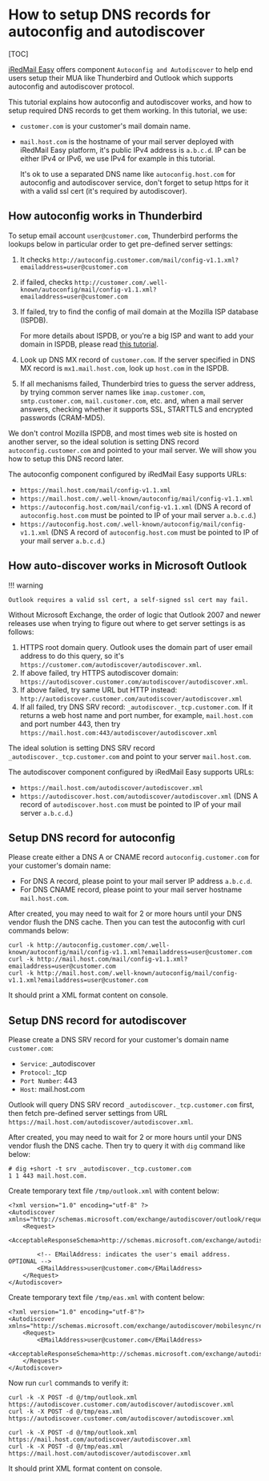 # How to setup DNS records for autoconfig and autodiscover

[TOC]

[iRedMail Easy](https://www.iredmail.org/easy.html) offers component
`Autoconfig and Autodiscover` to help end users
setup their MUA like Thunderbird and Outlook which supports autoconfig and
autodiscover protocol.

This tutorial explains how autoconfig and autodiscover works, and how to
setup required DNS records to get them working. In this tutorial, we use:

* `customer.com` is your customer's mail domain name.
* `mail.host.com` is the hostname of your mail server deployed with iRedMail
  Easy platform, it's public IPv4 address is `a.b.c.d`. IP can be either IPv4
  or IPv6, we use IPv4 for example in this tutorial.

    It's ok to use a separated DNS name like `autoconfig.host.com` for
    autoconfig and autodiscover service, don't forget to setup https for it
    with a valid ssl cert (it's required by autodiscover).

## How autoconfig works in Thunderbird

To setup email account `user@customer.com`, Thunderbird performs the
lookups below in particular order to get pre-defined server settings:

1. It checks `http://autoconfig.customer.com/mail/config-v1.1.xml?emailaddress=user@customer.com`
1. if failed, checks `http://customer.com/.well-known/autoconfig/mail/config-v1.1.xml?emailaddress=user@customer.com`
1. If failed, try to find the config of mail domain at the Mozilla ISP database (ISPDB).

    For more details about ISPDB, or you're a big ISP and want to add your
    domain in ISPDB, please read [this tutorial](https://developer.mozilla.org/en-US/docs/Mozilla/Thunderbird/Autoconfiguration#ISPDB).

1. Look up DNS MX record of `customer.com`. If the server specified in
  DNS MX record is `mx1.mail.host.com`, look up `host.com` in the ISPDB.
1. If all mechanisms failed, Thunderbird tries to guess the server
  address, by trying common server names like `imap.customer.com`,
  `smtp.customer.com`, `mail.customer.com`, etc. and, when a mail server
  answers, checking whether it supports SSL, STARTTLS and encrypted passwords
  (CRAM-MD5).

We don't control Mozilla ISPDB, and most times web site is hosted on another
server, so the ideal solution is setting DNS record `autoconfig.customer.com`
and pointed to your mail server. We will show you how to setup this DNS record
later.

The autoconfig component configured by iRedMail Easy supports URLs:

- `https://mail.host.com/mail/config-v1.1.xml`
- `https://mail.host.com/.well-known/autoconfig/mail/config-v1.1.xml`
- `https://autoconfig.host.com/mail/config-v1.1.xml` (DNS A record of `autoconfig.host.com` must be pointed to IP of your mail server `a.b.c.d`.)
- `https://autoconfig.host.com/.well-known/autoconfig/mail/config-v1.1.xml` (DNS A record of `autoconfig.host.com` must be pointed to IP of your mail server `a.b.c.d`.)

## How auto-discover works in Microsoft Outlook

!!! warning

    Outlook requires a valid ssl cert, a self-signed ssl cert may fail.

Without Microsoft Exchange, the order of logic that Outlook 2007 and newer
releases use when trying to figure out where to get server settings is as
follows:

1. HTTPS root domain query. Outlook uses the domain part of user email address
   to do this query, so it's `https://customer.com/autodiscover/autodiscover.xml`.
1. If above failed, try HTTPS autodiscover domain: 
   `https://autodiscover.customer.com/autodiscover/autodiscover.xml`.
1. If above failed, try same URL but HTTP instead:
   `http://autodiscover.customer.com/autodiscover/autodiscover.xml`
1. If all failed, try DNS SRV record: `_autodiscover._tcp.customer.com`. If it
   returns a web host name and port number, for example, `mail.host.com` and 
   port number 443, then try
   `https://mail.host.com:443/autodiscover/autodiscover.xml`

The ideal solution is setting DNS SRV record `_autodiscover._tcp.customer.com`
and point to your server `mail.host.com`.

The autodiscover component configured by iRedMail Easy supports URLs:

- `https://mail.host.com/autodiscover/autodiscover.xml`
- `https://autodiscover.host.com/autodiscover/autodiscover.xml` (DNS A record of `autodiscover.host.com` must be pointed to IP of your mail server `a.b.c.d`.)

## Setup DNS record for autoconfig

Please create either a DNS A or CNAME record `autoconfig.customer.com` for
your customer's domain name:

* For DNS A record, please point to your mail server IP address `a.b.c.d`.
* For DNS CNAME record, please point to your mail server hostname `mail.host.com`.

After created, you may need to wait for 2 or more hours until your DNS vendor
flush the DNS cache. Then you can test the autoconfig with curl commands below:

```
curl -k http://autoconfig.customer.com/.well-known/autoconfig/mail/config-v1.1.xml?emailaddress=user@customer.com
curl -k http://mail.host.com/mail/config-v1.1.xml?emailaddress=user@customer.com
curl -k http://mail.host.com/.well-known/autoconfig/mail/config-v1.1.xml?emailaddress=user@customer.com
```

It should print a XML format content on console.

## Setup DNS record for autodiscover

Please create a DNS SRV record for your customer's domain name `customer.com`:

- `Service`: _autodiscover
- `Protocol`: _tcp
- `Port Number`: 443
- `Host`: mail.host.com

Outlook will query DNS SRV record `_autodiscover._tcp.customer.com` first, then
fetch pre-defined server settings from URL
`https://mail.host.com/autodiscover/autodiscover.xml`.

After created, you may need to wait for 2 or more hours until your DNS vendor
flush the DNS cache. Then try to query it with `dig` command like below:

```
# dig +short -t srv _autodiscover._tcp.customer.com
1 1 443 mail.host.com.
```

Create temporary text file `/tmp/outlook.xml` with content below:

```
<?xml version="1.0" encoding="utf-8" ?>
<Autodiscover xmlns="http://schemas.microsoft.com/exchange/autodiscover/outlook/requestschema/2006">
    <Request>
        <AcceptableResponseSchema>http://schemas.microsoft.com/exchange/autodiscover/outlook/responseschema/2006a</AcceptableResponseSchema>

        <!-- EMailAddress: indicates the user's email address. OPTIONAL -->
        <EMailAddress>user@customer.com</EMailAddress>
    </Request>
</Autodiscover>
```

Create temporary text file `/tmp/eas.xml` with content below:

```
<?xml version="1.0" encoding="utf-8"?>
<Autodiscover xmlns="http://schemas.microsoft.com/exchange/autodiscover/mobilesync/requestschema/2006">
    <Request>
        <EMailAddress>user@customer.com</EMailAddress>
        <AcceptableResponseSchema>http://schemas.microsoft.com/exchange/autodiscover/mobilesync/responseschema/2006</AcceptableResponseSchema>
    </Request>
</Autodiscover>
```

Now run `curl` commands to verify it:

```
curl -k -X POST -d @/tmp/outlook.xml https://autodiscover.customer.com/autodiscover/autodiscover.xml
curl -k -X POST -d @/tmp/eas.xml https://autodiscover.customer.com/autodiscover/autodiscover.xml

curl -k -X POST -d @/tmp/outlook.xml https://mail.host.com/autodiscover/autodiscover.xml
curl -k -X POST -d @/tmp/eas.xml https://mail.host.com/autodiscover/autodiscover.xml
```

It should print XML format content on console.
